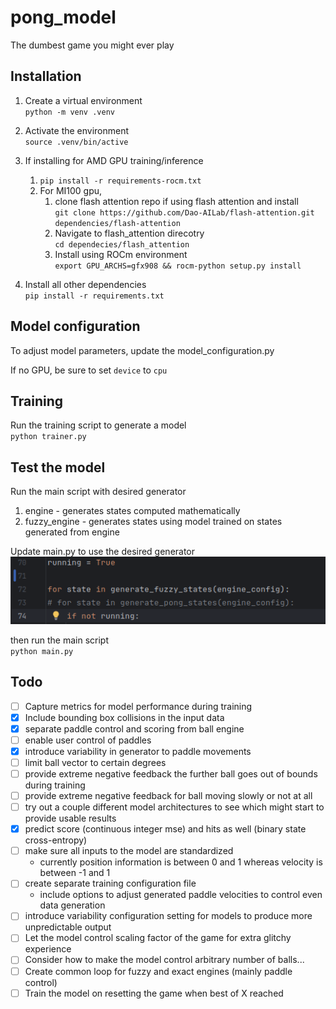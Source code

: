# pong_model
The dumbest game you might ever play
## Installation
1. Create a virtual environment  
`python -m venv .venv`


2. Activate the environment  
`source .venv/bin/active`


3. If installing for AMD GPU training/inference
   1. `pip install -r requirements-rocm.txt`
   2. For MI100 gpu, 
      1. clone flash attention repo if using flash attention and install  
      ```git clone https://github.com/Dao-AILab/flash-attention.git  dependencies/flash-attention```
      2. Navigate to flash_attention direcotry  
      ```cd dependecies/flash_attention```
      2. Install using ROCm environment  
      ```export GPU_ARCHS=gfx908 && rocm-python setup.py install```


4. Install all other dependencies  
`pip install -r requirements.txt`

## Model configuration
To adjust model parameters, update the model_configuration.py

If no GPU, be sure to set `device` to `cpu`

## Training
Run the training script to generate a model  
`python trainer.py`

## Test the model
Run the main script with desired generator
1. engine - generates states computed mathematically
2. fuzzy_engine - generates states using model trained on states generated from engine

Update main.py to use the desired generator  
![alt text](docs/image.png "Image")  

then run the main script  
`python main.py`

## Todo
- [ ] Capture metrics for model performance during training  
- [x] Include bounding box collisions in the input data  
- [x] separate paddle control and scoring from ball engine
- [ ] enable user control of paddles
- [x] introduce variability in generator to paddle movements  
- [ ] limit ball vector to certain degrees  
- [ ] provide extreme negative feedback the further ball goes out of bounds during training  
- [ ] provide extreme negative feedback for ball moving slowly or not at all  
- [ ] try out a couple different model architectures to see which might start to provide usable results
- [x] predict score (continuous integer mse) and hits as well (binary state cross-entropy)
- [ ] make sure all inputs to the model are standardized
  - currently position information is between 0 and 1 whereas velocity is between -1 and 1
- [ ] create separate training configuration file
  - include options to adjust generated paddle velocities to control even data generation
- [ ] introduce variability configuration setting for models to produce more unpredictable output
- [ ] Let the model control scaling factor of the game for extra glitchy experience
- [ ] Consider how to make the model control arbitrary number of balls...
- [ ] Create common loop for fuzzy and exact engines (mainly paddle control)
- [ ] Train the model on resetting the game when best of X reached